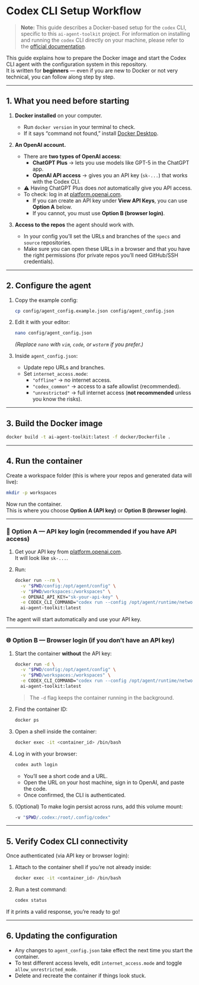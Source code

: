 # Codex CLI Setup Workflow

> **Note:** This guide describes a Docker-based setup for the `codex` CLI, specific to this `ai-agent-toolkit` project. For information on installing and running the `codex` CLI directly on your machine, please refer to the [official documentation](https://github.com/openai/codex).

This guide explains how to prepare the Docker image and start the Codex CLI agent with the configuration system in this repository.  
It is written for **beginners** — even if you are new to Docker or not very technical, you can follow along step by step.

---

## 1. What you need before starting

1. **Docker installed** on your computer.
   - Run `docker version` in your terminal to check.
   - If it says “command not found,” install [Docker Desktop](https://docs.docker.com/get-docker/).

2. **An OpenAI account.**
   - There are **two types of OpenAI access**:
      - **ChatGPT Plus** → lets you use models like GPT-5 in the ChatGPT app.
      - **OpenAI API access** → gives you an API key (`sk-...`) that works with the Codex CLI.
   - ⚠️ Having ChatGPT Plus does *not* automatically give you API access.
   - To check: log in at [platform.openai.com](https://platform.openai.com/).
      - If you can create an API key under **View API Keys**, you can use **Option A** below.
      - If you cannot, you must use **Option B (browser login)**.

3. **Access to the repos** the agent should work with.
   - In your config you’ll set the URLs and branches of the `specs` and `source` repositories.
   - Make sure you can open these URLs in a browser and that you have the right permissions (for private repos you’ll need GitHub/SSH credentials).

---

## 2. Configure the agent

1. Copy the example config:
   ```bash
   cp config/agent_config.example.json config/agent_config.json
   ```

2. Edit it with your editor:
   ```bash
   nano config/agent_config.json
   ```
   *(Replace `nano` with `vim`, `code`, or `wstorm` if you prefer.)*

3. Inside `agent_config.json`:
   - Update repo URLs and branches.
   - Set `internet_access.mode`:
      - `"offline"` → no internet access.
      - `"codex_common"` → access to a safe allowlist (recommended).
      - `"unrestricted"` → full internet access (**not recommended** unless you know the risks).

---

## 3. Build the Docker image

```bash
docker build -t ai-agent-toolkit:latest -f docker/Dockerfile .
```

---

## 4. Run the container

Create a workspace folder (this is where your repos and generated data will live):

```bash
mkdir -p workspaces
```

Now run the container.  
This is where you choose **Option A (API key)** or **Option B (browser login)**.

---

### 🔑 Option A — API key login (recommended if you have API access)

1. Get your API key from [platform.openai.com](https://platform.openai.com/account/api-keys).  
   It will look like `sk-...`.

2. Run:

   ```bash
   docker run --rm \
     -v "$PWD/config:/opt/agent/config" \
     -v "$PWD/workspaces:/workspaces" \
     -e OPENAI_API_KEY="sk-your-api-key" \
     -e CODEX_CLI_COMMAND="codex run --config /opt/agent/runtime/network_policy.json" \
     ai-agent-toolkit:latest
   ```

The agent will start automatically and use your API key.

---

### 🌐 Option B — Browser login (if you don’t have an API key)

1. Start the container **without** the API key:

   ```bash
   docker run -d \
     -v "$PWD/config:/opt/agent/config" \
     -v "$PWD/workspaces:/workspaces" \
     -e CODEX_CLI_COMMAND="codex run --config /opt/agent/runtime/network_policy.json" \
     ai-agent-toolkit:latest
   ```

   > The `-d` flag keeps the container running in the background.

2. Find the container ID:

   ```bash
   docker ps
   ```

3. Open a shell inside the container:

   ```bash
   docker exec -it <container_id> /bin/bash
   ```

4. Log in with your browser:

   ```bash
   codex auth login
   ```

   - You’ll see a short code and a URL.
   - Open the URL on your host machine, sign in to OpenAI, and paste the code.
   - Once confirmed, the CLI is authenticated.

5. (Optional) To make login persist across runs, add this volume mount:

   ```bash
   -v "$PWD/.codex:/root/.config/codex"
   ```

---

## 5. Verify Codex CLI connectivity

Once authenticated (via API key or browser login):

1. Attach to the container shell if you’re not already inside:

   ```bash
   docker exec -it <container_id> /bin/bash
   ```

2. Run a test command:

   ```bash
   codex status
   ```

If it prints a valid response, you’re ready to go!

---

## 6. Updating the configuration

- Any changes to `agent_config.json` take effect the next time you start the container.
- To test different access levels, edit `internet_access.mode` and toggle `allow_unrestricted_mode`.
- Delete and recreate the container if things look stuck.
